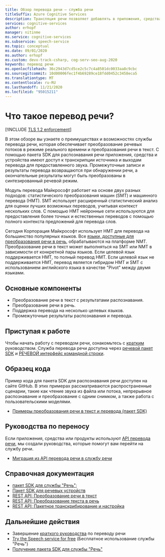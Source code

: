 ```yaml
---
title: Обзор перевода речи — служба речи
titleSuffix: Azure Cognitive Services
description: Трансляция речи позволяет добавлять в приложения, средства и устройства полноценный перевод речи в реальном времени, а также многоязыковую поддержку. Один API можно использовать как для преобразования речи в речь, так и для преобразования речи в текст. В этой статье приводятся общие сведения о преимуществах и возможностях службы перевода речи.
services: cognitive-services
author: erhopf
manager: nitinme
ms.service: cognitive-services
ms.subservice: speech-service
ms.topic: conceptual
ms.date: 09/01/2020
ms.author: erhopf
ms.custom: devx-track-csharp, cog-serv-seo-aug-2020
keywords: перевод речи
ms.openlocfilehash: 36c2943d7cd5ce2c5c7c4a8501dc0033aa8c9cbc
ms.sourcegitcommit: 10d00006fec1f4b69289ce18fdd0452c3458eca5
ms.translationtype: MT
ms.contentlocale: ru-RU
ms.lasthandoff: 11/21/2020
ms.locfileid: "95015211"
---
```

# <a name="what-is-speech-translation"></a>Что такое перевод речи?

[!INCLUDE [TLS 1.2 enforcement](../../../includes/cognitive-services-tls-announcement.md)]

В этом обзоре вы узнаете о преимуществах и возможностях службы перевода речи, которая обеспечивает преобразование речевых потоков в режиме реального времени и преобразования речи в текст. С помощью пакета SDK для распознавания речи приложения, средства и устройства имеют доступ к транскрипции источника и выходам перевода для предоставленного звука. Промежуточные записи и результаты перевода возвращаются при обнаружении речи, а окончательные результаты могут быть преобразованы в синтезированный речевой режим.

Модуль перевода Майкрософт работает на основе двух разных подходов: статистического преобразования машин (SMT) и машинного перевода (НМТ). SMT использует расширенный статистический анализ для оценки лучших возможных переводов, учитывая контекст нескольких слов. С помощью НМТ нейронные сети используются для предоставления более точных и естественных переводов с помощью полного контекста предложений для перевода слов.

Сегодня Корпорация Майкрософт использует НМТ для перевода на большинство популярных языков. Все [языки, доступные для преобразования речи в речь](language-support.md#speech-translation), обрабатываются на платформе NMT. Преобразование речи в текст может выполняться на SMT или NMT в зависимости от конкретной пары языков. Если целевой язык поддерживается НМТ, то полный перевод НМТ. Если целевой язык не поддерживается НМТ, перевод является гибридом НМТ и SMT с использованием английского языка в качестве "Pivot" между двумя языками.

## <a name="core-features"></a>Основные компоненты

* Преобразование речи в текст с результатами распознавания.
* Преобразование речи в речь.
* Поддержка перевода на несколько целевых языков.
* Промежуточные результаты распознавания и перевода.

## <a name="get-started"></a>Приступая к работе 

Чтобы начать работу с переводом речи, ознакомьтесь с [кратким](get-started-speech-translation.md) руководством. Служба перевода речи доступна через [речевой пакет SDK](speech-sdk.md) и [РЕЧЕВОЙ интерфейс командной строки](spx-overview.md).

## <a name="sample-code"></a>Образец кода

Пример кода для пакета SDK для распознавания речи доступен на сайте GitHub. В этих примерах рассматриваются распространенные сценарии, такие как чтение звука из файла или потока, непрерывное распознавание и преобразование с одним снимком, а также работа с пользовательскими моделями.

* [Примеры преобразования речи в текст и перевода (пакет SDK)](https://github.com/Azure-Samples/cognitive-services-speech-sdk)

## <a name="migration-guides"></a>Руководства по переносу

Если приложения, средства или продукты используют [API перевода речи](./how-to-migrate-from-translator-speech-api.md), мы создали руководства, которые помогут вам перейти на службу речи.

* [Миграция из API перевода речи в службу речи](how-to-migrate-from-translator-speech-api.md)

## <a name="reference-docs"></a>Справочная документация

* [пакет SDK для службы "Речь"](./speech-sdk.md);
* [Пакет SDK для речевых устройств](speech-devices-sdk.md)
* [REST API: Преобразование речи в текст](rest-speech-to-text.md)
* [REST API: Преобразование текста в речь](rest-text-to-speech.md)
* [REST API: Пакетное транскрибирование и настройка](https://westus.dev.cognitive.microsoft.com/docs/services/speech-to-text-api-v3-0)

## <a name="next-steps"></a>Дальнейшие действия

* Завершение [краткого руководства](get-started-speech-translation.md) по переводу речи
* [Try the Speech service for free](overview.md#try-the-speech-service-for-free) (Бесплатное использование службы "Речь")
* [Получение пакета SDK для службы "Речь"](speech-sdk.md)